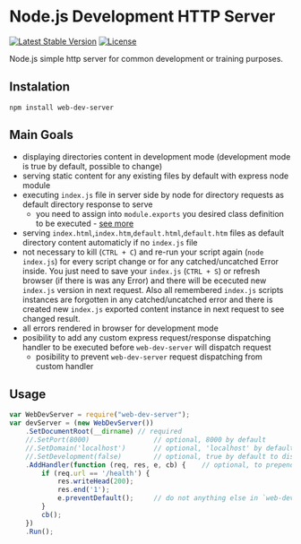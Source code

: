 # Node.js Development HTTP Server

[![Latest Stable Version](https://img.shields.io/badge/Stable-v1.0.5-brightgreen.svg?style=plastic)](https://github.com/web-dev-server/web-dev-server/releases)
[![License](https://img.shields.io/badge/Licence-BSD-brightgreen.svg?style=plastic)](https://mvccore.github.io/docs/mvccore/4.0.0/LICENCE.md)

Node.js simple http server for common development or training purposes.

## Instalation
```shell
npm install web-dev-server
```

## Main Goals
- displaying directories content in development mode (development mode is true by default, possible to change)
- serving static content for any existing files by default with express node module
- executing `index.js` file in server side by node for directory requests as default directory 
  response to serve
	- you need to assign into `module.exports` you desired class definition to be executed - [see more](https://github.com/web-dev-server/example-helloworld/blob/master/dynamic-content/index.js)
- serving `index.html`,`index.htm`,`default.html`,`default.htm` files as default directory content automaticly if no `index.js` file
- not necessary to kill (`CTRL + C`) and re-run your script again (`node index.js`) for every script change 
  or for any catched/uncatched Error inside. You just need to save your `index.js` (`CTRL + S`) or refresh 
  browser (if there is was any Error) and there will be ececuted new `index.js` version in next request.
  Also all remembered `index.js` scripts instances are forgotten in any catched/uncatched error 
  and there is created new `index.js` exported content instance in next request to see changed result.
- all errors rendered in browser for development mode
- posibility to add any custom express request/response dispatching handler to be executed before 
  `web-dev-server` will dispatch request
	- posibility to prevent `web-dev-server` request dispatching from custom handler

## Usage
```javascript
var WebDevServer = require("web-dev-server");
var devServer = (new WebDevServer())
	.SetDocumentRoot(__dirname)	// required
	//.SetPort(8000)				// optional, 8000 by default
	//.SetDomain('localhost')		// optional, 'localhost' by default
	//.SetDevelopment(false)		// optional, true by default to display Errors and directory content
	.AddHandler(function (req, res, e, cb) {	// optional, to prepend any execution before `web-dev-server` module execution
		if (req.url == '/health') {
			res.writeHead(200);
			res.end('1');
			e.preventDefault();		// do not anything else in `web-dev-server` module for this request
		}
		cb();
	})
	.Run();
```
